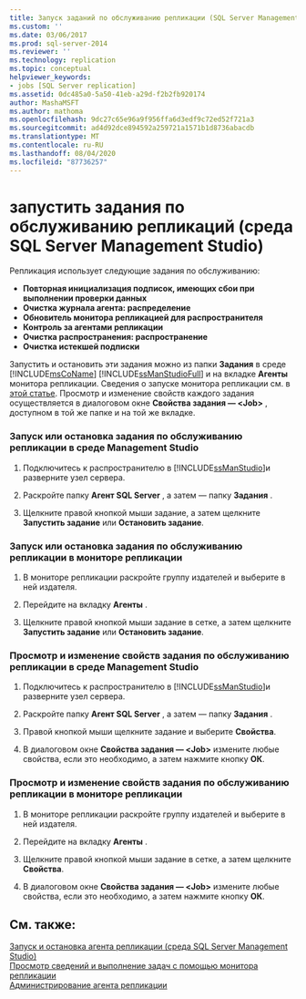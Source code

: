 ```yaml
---
title: Запуск заданий по обслуживанию репликации (SQL Server Management Studio) | Документация Майкрософт
ms.custom: ''
ms.date: 03/06/2017
ms.prod: sql-server-2014
ms.reviewer: ''
ms.technology: replication
ms.topic: conceptual
helpviewer_keywords:
- jobs [SQL Server replication]
ms.assetid: 0dc485a0-5a50-41eb-a29d-f2b2fb920174
author: MashaMSFT
ms.author: mathoma
ms.openlocfilehash: 9dc27c65e96a9f956ffa6d3edf9c72ed52f721a3
ms.sourcegitcommit: ad4d92dce894592a259721a1571b1d8736abacdb
ms.translationtype: MT
ms.contentlocale: ru-RU
ms.lasthandoff: 08/04/2020
ms.locfileid: "87736257"
---
```

# <a name="run-replication-maintenance-jobs-sql-server-management-studio"></a>запустить задания по обслуживанию репликаций (среда SQL Server Management Studio)
  Репликация использует следующие задания по обслуживанию:  
  
-   **Повторная инициализация подписок, имеющих сбои при выполнении проверки данных**
-   **Очистка журнала агента: распределение**
-   **Обновитель монитора репликацией для распространителя**
-   **Контроль за агентами репликации**
-   **Очистка распространения: распространение**
-   **Очистка истекшей подписки**  
  
 Запустить и остановить эти задания можно из папки **Задания** в среде [!INCLUDE[msCoName](../../../includes/msconame-md.md)] [!INCLUDE[ssManStudioFull](../../../includes/ssmanstudiofull-md.md)] и на вкладке **Агенты** монитора репликации. Сведения о запуске монитора репликации см. в [этой статье](../monitor/start-the-replication-monitor.md). Просмотр и изменение свойств каждого задания осуществляется в диалоговом окне **Свойства задания — \<Job>** , доступном в той же папке и на той же вкладке.  
  
### <a name="to-start-or-stop-a-replication-maintenance-job-in-management-studio"></a>Запуск или остановка задания по обслуживанию репликации в среде Management Studio  
  
1.  Подключитесь к распространителю в [!INCLUDE[ssManStudio](../../../includes/ssmanstudio-md.md)]и разверните узел сервера.  
  
2.  Раскройте папку **Агент SQL Server** , а затем — папку **Задания** .  
  
3.  Щелкните правой кнопкой мыши задание, а затем щелкните **Запустить задание** или **Остановить задание**.  
  
### <a name="to-start-or-stop-a-replication-maintenance-job-in-replication-monitor"></a>Запуск или остановка задания по обслуживанию репликации в мониторе репликации  
  
1.  В мониторе репликации раскройте группу издателей и выберите в ней издателя.  
  
2.  Перейдите на вкладку **Агенты** .  
  
3.  Щелкните правой кнопкой мыши задание в сетке, а затем щелкните **Запустить задание** или **Остановить задание**.  
  
### <a name="to-view-and-modify-properties-for-a-replication-maintenance-job-in-management-studio"></a>Просмотр и изменение свойств задания по обслуживанию репликации в среде Management Studio  
  
1.  Подключитесь к распространителю в [!INCLUDE[ssManStudio](../../../includes/ssmanstudio-md.md)]и разверните узел сервера.  
  
2.  Раскройте папку **Агент SQL Server** , а затем — папку **Задания** .  
  
3.  Правой кнопкой мыши щелкните задание и выберите **Свойства**.  
  
4.  В диалоговом окне **Свойства задания — \<Job>** измените любые свойства, если это необходимо, а затем нажмите кнопку **ОК**.  
  
### <a name="to-view-and-modify-properties-for-a-replication-maintenance-job-in-replication-monitor"></a>Просмотр и изменение свойств задания по обслуживанию репликации в мониторе репликации  
  
1.  В мониторе репликации раскройте группу издателей и выберите в ней издателя.  
  
2.  Перейдите на вкладку **Агенты** .  
  
3.  Щелкните правой кнопкой мыши задание в сетке, а затем щелкните **Свойства**.  
  
4.  В диалоговом окне **Свойства задания — \<Job>** измените любые свойства, если это необходимо, а затем нажмите кнопку **ОК**.  
  
## <a name="see-also"></a>См. также:  
 [Запуск и остановка агента репликации (среда SQL Server Management Studio)](../agents/start-and-stop-a-replication-agent-sql-server-management-studio.md)   
 [Просмотр сведений и выполнение задач с помощью монитора репликации](../monitor/view-information-and-perform-tasks-replication-monitor.md)   
 [Администрирование агента репликации](../agents/replication-agent-administration.md)  
  
  
